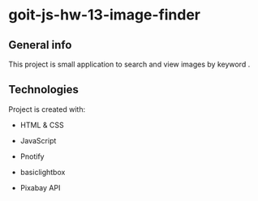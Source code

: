 # goit-js-hw-13-image-finder

## General info

This project is small application to search and view images by keyword .

## Technologies

Project is created with:

- HTML & CSS
- JavaScript

- Pnotify
- basiclightbox

- Pixabay API
